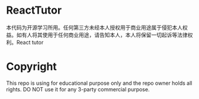 # ReactTutor
本代码为开源学习所用。任何第三方未经本人授权用于商业用途属于侵犯本人权益。如有人将其使用于任何商业用途，请告知本人，本人将保留一切起诉等法律权利。React tutor

# Copyright
This repo is using for educational purpose only and the repo owner holds all rights. DO NOT use it for any 3-party commercial purpose.
